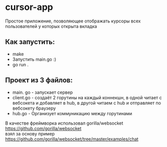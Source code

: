 # cursor-app
Простое приложение, позволяющее отображать курсоры всех пользователей у которых открыта вкладка  
## Как запустить:  
 * make
 * Запустить main.go :) 
 * go run .
    
## Проект из 3 файлов:  
 * main. go - запускает сервер  
 * client.go - создаёт 2 горутины на каждый коннекшн, в одной читает с вебсокета и добавляет в hub, в другой читаем с hub и отправляет по вебсокету браузеру
 * hub.go - Организует коммуникацию между горутинами  

В качестве фреймворка использовал gorilla/websocket  
https://github.com/gorilla/websocket  
взял за основу пример  
https://github.com/gorilla/websocket/tree/master/examples/chat  

